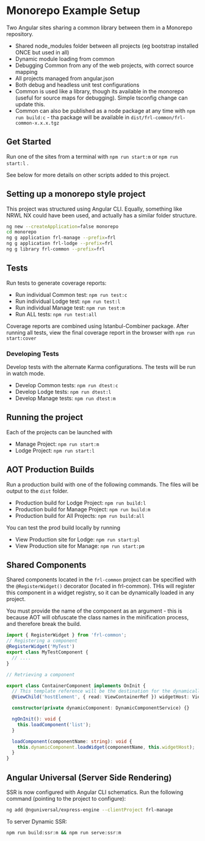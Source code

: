 # Monorepo Example Setup

Two Angular sites sharing a common library between them in a Monorepo repository.

- Shared node_modules folder between all projects (eg bootstrap installed ONCE but used in all)
- Dynamic module loading from common
- Debugging Common from any of the web projects, with correct source mapping
- All projects managed from angular.json
- Both debug and headless unit test configurations
- Common is used like a library, though its available in the monorepo (useful for source maps for debugging). Simple tsconfig change can update this.
- Common can also be published as a node package at any time with `npm run build:c` - tha package will be available in `dist/frl-common/frl-common-x.x.x.tgz` 

## Get Started

Run one of the sites from a terminal with `npm run start:m` or `npm run start:l` .

See below for more details on other scripts added to this project.

## Setting up a monorepo style project

This project was structured using Angular CLI. Equally, something like NRWL NX could have been used, and actually has a similar folder structure.

```bash
ng new --createApplication=false monorepo
cd monorepo
ng g application frl-manage --prefix=frl
ng g application frl-lodge --prefix=frl
ng g library frl-common --prefix=frl
```

## Tests

Run tests to generate coverage reports:

- Run individual Common test: `npm run test:c` 
- Run individual Lodge test: `npm run test:l` 
- Run individual Manage test: `npm run test:m` 
- Run ALL tests: `npm run test:all` 

Coverage reports are combined using Istanbul-Combiner package.
After running all tests, view the final coverage report in the browser with `npm run start:cover` 

### Developing Tests

Develop tests with the alternate Karma configurations. The tests will be run in watch mode.

- Develop Common tests: `npm run dtest:c` 
- Develop Lodge tests: `npm run dtest:l` 
- Develop Manage tests: `npm run dtest:m` 

## Running the project

Each of the projects can be launched with

- Manage Project: `npm run start:m` 
- Lodge Project: `npm run start:l` 

## AOT Production Builds

Run a production build with one of the following commands. The files will be output to the `dist` folder.

- Production build for Lodge Project: `npm run build:l` 
- Production build for Manage Project: `npm run build:m` 
- Production build for All Projects: `npm run build:all` 

You can test the prod build locally by running

- View Production site for Lodge: `npm run start:pl` 
- View Production site for Manage: `npm run start:pm` 

## Shared Components

Shared components located in the `frl-common` project can be specified with the `@RegisterWidget()` decorator (located in frl-common). THis will register this component in a widget registry, so it can be dynamically loaded in any project.

You must provide the name of the component as an argument - this is because AOT will obfuscate the class names in the minification process, and therefore break the build.

```typescript
import { RegisterWidget } from 'frl-common'; 
// Registering a component
@RegisterWidget('MyTest')
export class MyTestComponent {
  // ....
}

// Retrieving a component

export class ContainerComponent implements OnInit {
  // This template reference will be the destination for the dynamically loaded widget
  @ViewChild('hostElement', { read: ViewContainerRef }) widgetHost: ViewContainerRef; 

  constructor(private dynamicComponent: DynamicComponentService) {}

  ngOnInit(): void {
    this.loadComponent('list'); 
  }

  loadComponent(componentName: string): void {
    this.dynamicComponent.loadWidget(componentName, this.widgetHost); 
  }
}
```

## Angular Universal (Server Side Rendering)

SSR is now configured with Angular CLI schematics. Run the following command (pointing to the project to configure):

```bash
ng add @nguniversal/express-engine --clientProject frl-manage
```

To server Dynamic SSR:

```bash
npm run build:ssr:m && npm run serve:ssr:m
```
